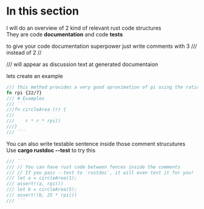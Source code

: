 # In this section

I will do an overview of 2 kind of relevant rust code structures  
They are code **documentation** and code **tests**

to give your code documentation superpower just write comments with 3 /// instead of 2 // 

/// will appear as discussion text at generated documentaion

lets create an example
```Rust
/// this method provides a very good aproximation of pi using the ratio 22/7
fn rpi {22/7}
/// # Examples
/// ```
///fn circleArea (r) {
///    
///    r * r * rpi()
///}
/// ```
```
You can also write testable sentence inside those comment strucutures  
Use **cargo rustdoc --test** to try this

```Rust
/// ```
/// // You can have rust code between fences inside the comments
/// // If you pass --test to `rustdoc`, it will even test it for you!
/// let a = circleArea(1);
/// assert!(a, rpi())
/// let b = circleArea(5);
/// assert!(b, 25 * rpi())
/// ```
```
